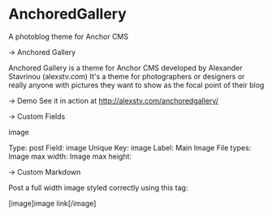 AnchoredGallery
===============

A photoblog theme for Anchor CMS

-> Anchored Gallery

Anchored Gallery is a theme for Anchor CMS developed by Alexander Stavrinou (alexstv.com)
It's a theme for photographers or designers or really anyone with pictures they want to show
as the focal point of their blog

-> Demo
See it in action at http://alexstv.com/anchoredgallery/

-> Custom Fields 

image

Type: post
Field: image
Unique Key: image
Label: Main Image
File types: 
Image max width: 
Image max height: 

-> Custom Markdown

Post a full width image styled correctly using this tag:

[image]image link[/image]
